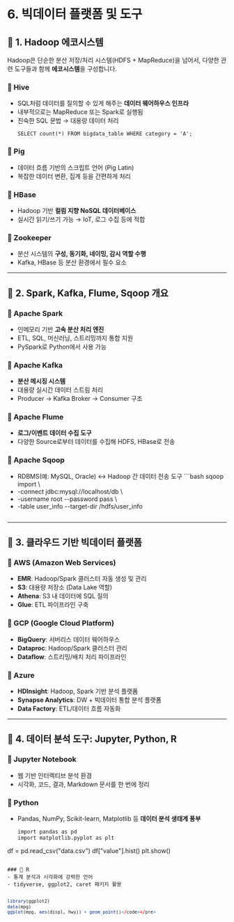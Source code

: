 <h1 id="6-빅데이터-플랫폼-및-도구">6. 빅데이터 플랫폼 및 도구</h1>
<h2 id="📌-1-hadoop-에코시스템">📌 1. Hadoop 에코시스템</h2>
<p>Hadoop은 단순한 분산 저장/처리 시스템(HDFS + MapReduce)을 넘어서, 다양한 관련 도구들과 함께 <strong>에코시스템</strong>을 구성합니다.</p>
<h3 id="🔹-hive">🔹 Hive</h3>
<ul>
<li>SQL처럼 데이터를 질의할 수 있게 해주는 <strong>데이터 웨어하우스 인프라</strong></li>
<li>내부적으로는 MapReduce 또는 Spark로 실행됨</li>
<li>친숙한 SQL 문법 → 대용량 데이터 처리<pre><code class="language-sql">SELECT count(*) FROM bigdata_table WHERE category = 'A';</code></pre>
</li>
</ul>
<h3 id="🔹-pig">🔹 Pig</h3>
<ul>
<li>데이터 흐름 기반의 스크립트 언어 (Pig Latin)</li>
<li>복잡한 데이터 변환, 집계 등을 간편하게 처리</li>
</ul>
<h3 id="🔹-hbase">🔹 HBase</h3>
<ul>
<li>Hadoop 기반 <strong>컬럼 지향 NoSQL 데이터베이스</strong></li>
<li>실시간 읽기/쓰기 가능 → IoT, 로그 수집 등에 적합</li>
</ul>
<h3 id="🔹-zookeeper">🔹 Zookeeper</h3>
<ul>
<li>분산 시스템의 <strong>구성, 동기화, 네이밍, 감시 역할 수행</strong></li>
<li>Kafka, HBase 등 분산 환경에서 필수 요소</li>
</ul>
<hr />
<h2 id="📌-2-spark-kafka-flume-sqoop-개요">📌 2. Spark, Kafka, Flume, Sqoop 개요</h2>
<h3 id="🔹-apache-spark">🔹 Apache Spark</h3>
<ul>
<li>인메모리 기반 <strong>고속 분산 처리 엔진</strong></li>
<li>ETL, SQL, 머신러닝, 스트리밍까지 통합 지원</li>
<li>PySpark로 Python에서 사용 가능</li>
</ul>
<h3 id="🔹-apache-kafka">🔹 Apache Kafka</h3>
<ul>
<li><strong>분산 메시징 시스템</strong></li>
<li>대용량 실시간 데이터 스트림 처리</li>
<li>Producer → Kafka Broker → Consumer 구조</li>
</ul>
<h3 id="🔹-apache-flume">🔹 Apache Flume</h3>
<ul>
<li><strong>로그/이벤트 데이터 수집 도구</strong></li>
<li>다양한 Source로부터 데이터를 수집해 HDFS, HBase로 전송</li>
</ul>
<h3 id="🔹-apache-sqoop">🔹 Apache Sqoop</h3>
<ul>
<li>RDBMS(예: MySQL, Oracle) ↔ Hadoop 간 데이터 전송 도구
```bash
sqoop import \</li>
<li>-connect jdbc:mysql://localhost/db \</li>
<li>-username root --password pass \</li>
<li>-table user_info --target-dir /hdfs/user_info<pre><code></code></pre></li>
</ul>
<hr />
<h2 id="📌-3-클라우드-기반-빅데이터-플랫폼">📌 3. 클라우드 기반 빅데이터 플랫폼</h2>
<h3 id="🔹-aws-amazon-web-services">🔹 AWS (Amazon Web Services)</h3>
<ul>
<li><strong>EMR</strong>: Hadoop/Spark 클러스터 자동 생성 및 관리</li>
<li><strong>S3</strong>: 대용량 저장소 (Data Lake 역할)</li>
<li><strong>Athena</strong>: S3 내 데이터에 SQL 질의</li>
<li><strong>Glue</strong>: ETL 파이프라인 구축</li>
</ul>
<h3 id="🔹-gcp-google-cloud-platform">🔹 GCP (Google Cloud Platform)</h3>
<ul>
<li><strong>BigQuery</strong>: 서버리스 데이터 웨어하우스</li>
<li><strong>Dataproc</strong>: Hadoop/Spark 클러스터 관리</li>
<li><strong>Dataflow</strong>: 스트리밍/배치 처리 파이프라인</li>
</ul>
<h3 id="🔹-azure">🔹 Azure</h3>
<ul>
<li><strong>HDInsight</strong>: Hadoop, Spark 기반 분석 플랫폼</li>
<li><strong>Synapse Analytics</strong>: DW + 빅데이터 통합 분석 플랫폼</li>
<li><strong>Data Factory</strong>: ETL/데이터 흐름 자동화</li>
</ul>
<hr />
<h2 id="📌-4-데이터-분석-도구-jupyter-python-r">📌 4. 데이터 분석 도구: Jupyter, Python, R</h2>
<h3 id="🔹-jupyter-notebook">🔹 Jupyter Notebook</h3>
<ul>
<li>웹 기반 인터랙티브 분석 환경</li>
<li>시각화, 코드, 결과, Markdown 문서를 한 번에 정리</li>
</ul>
<h3 id="🔹-python">🔹 Python</h3>
<ul>
<li>Pandas, NumPy, Scikit-learn, Matplotlib 등 <strong>데이터 분석 생태계 풍부</strong><pre><code class="language-python">import pandas as pd
import matplotlib.pyplot as plt
</code></pre>
</li>
</ul>
<p>df = pd.read_csv(&quot;data.csv&quot;)
df[&quot;value&quot;].hist()
plt.show()</p>
<pre><code>
### 🔹 R
- 통계 분석과 시각화에 강력한 언어
- tidyverse, ggplot2, caret 패키지 활용

```R
library(ggplot2)
data(mpg)
ggplot(mpg, aes(displ, hwy)) + geom_point()</code></pre>